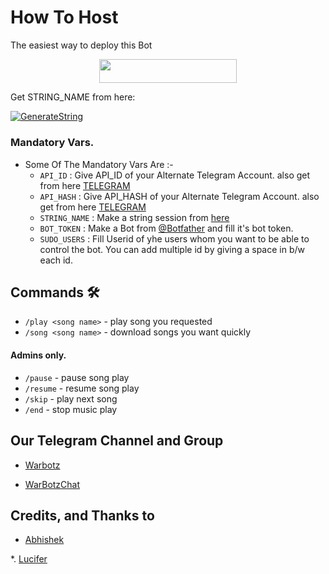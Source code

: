 # How To Host
The easiest way to deploy this Bot
<p align="center"><a href="https://heroku.com/deploy?template=https://github.com/roymusicplay/music-roy"> <img src="https://img.shields.io/badge/Deploy%20To%20Heroku-redblack?style=for-the-badge&logo=heroku" width="220" height="38.45"/></a></p>

Get STRING_NAME from here:

[![GenerateString](https://img.shields.io/badge/repl.it-generateString-brown)](https://replit.com/@warlegend/WarbotZ#main.p)

### Mandatory Vars.

- Some Of The Mandatory Vars Are :-
   - `API_ID` :  Give API_ID of your Alternate Telegram Account. also get from here [TELEGRAM](http://my.telegram.org)
   - `API_HASH` :  Give API_HASH of your Alternate Telegram Account. also get from here [TELEGRAM](http://my.telegram.org)
   - `STRING_NAME` :  Make a string session from [here](https://replit.com/@warlegend/WarbotZ#main.p)
   - `BOT_TOKEN` :  Make a Bot from [@Botfather](https://t.me/botfather) and fill it's bot token.
   - `SUDO_USERS` :  Fill Userid of yhe users whom you want to be able to control the bot. You can add multiple id by giving a space in b/w each id.







## Commands 🛠

- `/play <song name>` - play song you requested
- `/song <song name>` - download songs you want quickly
#### Admins only.
- `/pause` - pause song play
- `/resume` - resume song play
- `/skip` - play next song
- `/end` - stop music play
## Our Telegram Channel and Group

* [Warbotz](https://telegram.dog/thewarbotz)

* [WarBotzChat](https://telegram.dog/warbotzsupport)

## Credits, and Thanks to 

*   [Abhishek](https://telegram.dog/xabhisheksingh)

*. [Lucifer](https://t.me/lmlucifer)









